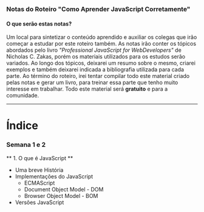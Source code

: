 ### Notas do Roteiro "Como Aprender JavaScript Corretamente"

#### O que serão estas notas?

Um local para sintetizar o conteúdo aprendido e auxiliar os colegas que irão começar a estudar por este roteiro também. As notas irão conter os tópicos abordados pelo livro *"Professional JavaScript for WebDevelopers"* de Nicholas C. Zakas, porém os materiais utilizados para os estudos serão variados. Ao longo dos tópicos, deixarei um resumo sobre o mesmo, criarei exemplos e também deixarei indicada a bibliografia utilizada para cada parte. Ao término do roteiro, irei tentar compilar todo este material criado pelas notas e gerar um livro, para treinar essa parte que tenho muito interesse em trabalhar. Todo este material será **gratuito** e para a comunidade. 

---

# Índice

### Semana 1 e 2

** 1. O que é JavaScript **

* Uma breve História
* Implementações do JavaScript
	* ECMAScript
	* Document Object Model - DOM
	* Browser Object Model - BOM
* Versões JavaScript


